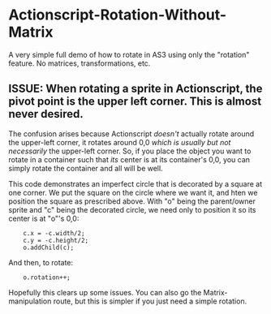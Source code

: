# Actionscript-Rotation-Without-Matrix
A very simple full demo of how to rotate in AS3 using only the "rotation" feature. No matrices, transformations, etc.

## ISSUE: When rotating a sprite in Actionscript, the pivot point is the upper left corner. This is almost never desired.

The confusion arises because Actionscript *doesn't* actually rotate around the upper-left corner, it rotates around 0,0
*which is usually but not necessarily* the upper-left corner. So, if you place the object you want to rotate in a container 
such that *its* center is at its container's 0,0, you can simply rotate the container and all will be well.

This code demonstrates an imperfect circle that is decorated by a square at one corner. We put the square on the circle where 
we want it, and hten we position the square as prescribed above. With "o" being the parent/owner sprite and "c" being the 
decorated circle, we need only to position it so its center is at "o"'s 0,0:

        c.x = -c.width/2;
        c.y = -c.height/2;
        o.addChild(c);

And then, to rotate: 

        o.rotation++;

Hopefully this clears up some issues. You can also go the Matrix-manipulation route, but this is simpler if you just need 
a simple rotation.
